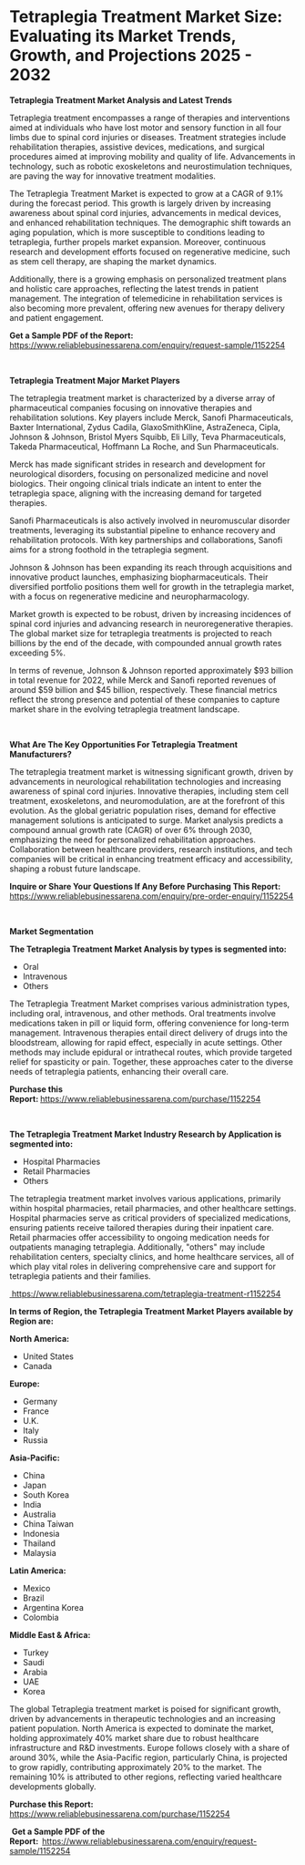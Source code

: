 <p><h1>Tetraplegia Treatment Market Size: Evaluating its Market Trends, Growth, and Projections 2025 - 2032</h1></p><p><strong>Tetraplegia Treatment Market Analysis and Latest Trends</strong></p>
<p><p>Tetraplegia treatment encompasses a range of therapies and interventions aimed at individuals who have lost motor and sensory function in all four limbs due to spinal cord injuries or diseases. Treatment strategies include rehabilitation therapies, assistive devices, medications, and surgical procedures aimed at improving mobility and quality of life. Advancements in technology, such as robotic exoskeletons and neurostimulation techniques, are paving the way for innovative treatment modalities.</p><p>The Tetraplegia Treatment Market is expected to grow at a CAGR of 9.1% during the forecast period. This growth is largely driven by increasing awareness about spinal cord injuries, advancements in medical devices, and enhanced rehabilitation techniques. The demographic shift towards an aging population, which is more susceptible to conditions leading to tetraplegia, further propels market expansion. Moreover, continuous research and development efforts focused on regenerative medicine, such as stem cell therapy, are shaping the market dynamics. </p><p>Additionally, there is a growing emphasis on personalized treatment plans and holistic care approaches, reflecting the latest trends in patient management. The integration of telemedicine in rehabilitation services is also becoming more prevalent, offering new avenues for therapy delivery and patient engagement.</p></p>
<p><strong>Get a Sample PDF of the Report:&nbsp;</strong> <a href="https://www.reliablebusinessarena.com/enquiry/request-sample/1152254?utm_campaign=3070&utm_medium=2&utm_source=Github&utm_content=ia&utm_term=19042025&utm_id=tetraplegia-treatment">https://www.reliablebusinessarena.com/enquiry/request-sample/1152254</a></p>
<p>&nbsp;</p>
<p><strong>Tetraplegia Treatment Major Market Players</strong></p>
<p><p>The tetraplegia treatment market is characterized by a diverse array of pharmaceutical companies focusing on innovative therapies and rehabilitation solutions. Key players include Merck, Sanofi Pharmaceuticals, Baxter International, Zydus Cadila, GlaxoSmithKline, AstraZeneca, Cipla, Johnson & Johnson, Bristol Myers Squibb, Eli Lilly, Teva Pharmaceuticals, Takeda Pharmaceutical, Hoffmann La Roche, and Sun Pharmaceuticals.</p><p>Merck has made significant strides in research and development for neurological disorders, focusing on personalized medicine and novel biologics. Their ongoing clinical trials indicate an intent to enter the tetraplegia space, aligning with the increasing demand for targeted therapies.</p><p>Sanofi Pharmaceuticals is also actively involved in neuromuscular disorder treatments, leveraging its substantial pipeline to enhance recovery and rehabilitation protocols. With key partnerships and collaborations, Sanofi aims for a strong foothold in the tetraplegia segment.</p><p>Johnson & Johnson has been expanding its reach through acquisitions and innovative product launches, emphasizing biopharmaceuticals. Their diversified portfolio positions them well for growth in the tetraplegia market, with a focus on regenerative medicine and neuropharmacology.</p><p>Market growth is expected to be robust, driven by increasing incidences of spinal cord injuries and advancing research in neuroregenerative therapies. The global market size for tetraplegia treatments is projected to reach billions by the end of the decade, with compounded annual growth rates exceeding 5%.</p><p>In terms of revenue, Johnson & Johnson reported approximately $93 billion in total revenue for 2022, while Merck and Sanofi reported revenues of around $59 billion and $45 billion, respectively. These financial metrics reflect the strong presence and potential of these companies to capture market share in the evolving tetraplegia treatment landscape.</p></p>
<p>&nbsp;</p>
<p><strong>What Are The Key Opportunities For Tetraplegia Treatment Manufacturers?</strong></p>
<p><p>The tetraplegia treatment market is witnessing significant growth, driven by advancements in neurological rehabilitation technologies and increasing awareness of spinal cord injuries. Innovative therapies, including stem cell treatment, exoskeletons, and neuromodulation, are at the forefront of this evolution. As the global geriatric population rises, demand for effective management solutions is anticipated to surge. Market analysis predicts a compound annual growth rate (CAGR) of over 6% through 2030, emphasizing the need for personalized rehabilitation approaches. Collaboration between healthcare providers, research institutions, and tech companies will be critical in enhancing treatment efficacy and accessibility, shaping a robust future landscape.</p></p>
<p><strong>Inquire or Share Your Questions If Any Before Purchasing This Report:</strong> <a href="https://www.reliablebusinessarena.com/enquiry/pre-order-enquiry/1152254?utm_campaign=3070&utm_medium=2&utm_source=Github&utm_content=ia&utm_term=19042025&utm_id=tetraplegia-treatment">https://www.reliablebusinessarena.com/enquiry/pre-order-enquiry/1152254</a></p>
<p>&nbsp;</p>
<p><strong>Market Segmentation</strong></p>
<p><strong>The Tetraplegia Treatment Market Analysis by types is segmented into:</strong></p>
<p><ul><li>Oral</li><li>Intravenous</li><li>Others</li></ul></p>
<p><p>The Tetraplegia Treatment Market comprises various administration types, including oral, intravenous, and other methods. Oral treatments involve medications taken in pill or liquid form, offering convenience for long-term management. Intravenous therapies entail direct delivery of drugs into the bloodstream, allowing for rapid effect, especially in acute settings. Other methods may include epidural or intrathecal routes, which provide targeted relief for spasticity or pain. Together, these approaches cater to the diverse needs of tetraplegia patients, enhancing their overall care.</p></p>
<p><strong>Purchase this Report:&nbsp;</strong><a href="https://www.reliablebusinessarena.com/purchase/1152254?utm_campaign=3070&utm_medium=2&utm_source=Github&utm_content=ia&utm_term=19042025&utm_id=tetraplegia-treatment">https://www.reliablebusinessarena.com/purchase/1152254</a></p>
<p>&nbsp;</p>
<p><strong>The Tetraplegia Treatment Market Industry Research by Application is segmented into:</strong></p>
<p><ul><li>Hospital Pharmacies</li><li>Retail Pharmacies</li><li>Others</li></ul></p>
<p><p>The tetraplegia treatment market involves various applications, primarily within hospital pharmacies, retail pharmacies, and other healthcare settings. Hospital pharmacies serve as critical providers of specialized medications, ensuring patients receive tailored therapies during their inpatient care. Retail pharmacies offer accessibility to ongoing medication needs for outpatients managing tetraplegia. Additionally, "others" may include rehabilitation centers, specialty clinics, and home healthcare services, all of which play vital roles in delivering comprehensive care and support for tetraplegia patients and their families.</p></p>
<p><a href="https://www.reliablebusinessarena.com/tetraplegia-treatment-r1152254?utm_campaign=3070&utm_medium=2&utm_source=Github&utm_content=ia&utm_term=19042025&utm_id=tetraplegia-treatment">&nbsp;https://www.reliablebusinessarena.com/tetraplegia-treatment-r1152254</a></p>
<p><strong>In terms of Region, the Tetraplegia Treatment Market Players available by Region are:</strong></p>
<p>
    <p> <strong> North America: </strong>
        <ul>
            <li>United States</li>
            <li>Canada</li>
        </ul>
        </p> 
    <p> <strong> Europe: </strong>
        <ul>
            <li>Germany</li>
            <li>France</li>
            <li>U.K.</li>
            <li>Italy</li>
            <li>Russia</li>
        </ul>
        </p> 
    <p> <strong> Asia-Pacific: </strong>
        <ul>
            <li>China</li>
            <li>Japan</li>
            <li>South Korea</li>
            <li>India</li>
            <li>Australia</li>
            <li>China Taiwan</li>
            <li>Indonesia</li>
            <li>Thailand</li>
            <li>Malaysia</li>
        </ul>
        </p> 
    <p> <strong> Latin America: </strong>
        <ul>
            <li>Mexico</li>
            <li>Brazil</li>
            <li>Argentina Korea</li>
            <li>Colombia</li>
        </ul>
        </p> 
    <p> <strong> Middle East & Africa: </strong>
        <ul>
            <li>Turkey</li>
            <li>Saudi</li>
            <li>Arabia</li>
            <li>UAE</li>
            <li>Korea</li>
        </ul>
    </p>
    </p>
<p><p>The global Tetraplegia treatment market is poised for significant growth, driven by advancements in therapeutic technologies and an increasing patient population. North America is expected to dominate the market, holding approximately 40% market share due to robust healthcare infrastructure and R&D investments. Europe follows closely with a share of around 30%, while the Asia-Pacific region, particularly China, is projected to grow rapidly, contributing approximately 20% to the market. The remaining 10% is attributed to other regions, reflecting varied healthcare developments globally.</p></p>
<p><strong>Purchase this Report: </strong><a href="https://www.reliablebusinessarena.com/purchase/1152254?utm_campaign=3070&utm_medium=2&utm_source=Github&utm_content=ia&utm_term=19042025&utm_id=tetraplegia-treatment">https://www.reliablebusinessarena.com/purchase/1152254</a></p>
<p>&nbsp;<strong>Get a Sample PDF of the Report:&nbsp;&nbsp;</strong><a href="https://www.reliablebusinessarena.com/enquiry/request-sample/1152254?utm_campaign=3070&utm_medium=2&utm_source=Github&utm_content=ia&utm_term=19042025&utm_id=tetraplegia-treatment">https://www.reliablebusinessarena.com/enquiry/request-sample/1152254</a></p>
<p><strong></strong></p>
<p><p></p><p></p><p></p></p>